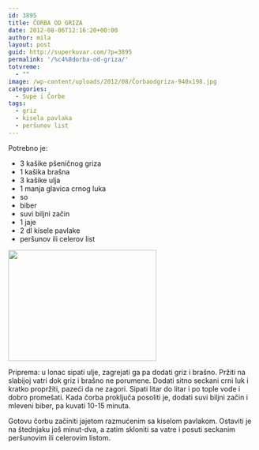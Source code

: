 ```yaml
---
id: 3895
title: ČORBA OD GRIZA
date: 2012-08-06T12:16:20+00:00
author: mila
layout: post
guid: http://superkuvar.com/?p=3895
permalink: '/%c4%8dorba-od-griza/'
totvreme:
  - ""
image: /wp-content/uploads/2012/08/Čorbaodgriza-940x198.jpg
categories:
  - Supe i Čorbe
tags:
  - griz
  - kisela pavlaka
  - peršunov list
---
```

Potrebno je:

  * 3 kašike pšeničnog griza
  * 1 kašika brašna
  * 3 kašike ulja
  * 1 manja glavica crnog luka
  * so
  * biber
  * suvi biljni začin
  * 1 jaje
  * 2 dl kisele pavlake
  * peršunov ili celerov list

<img class="alignnone size-medium wp-image-3896" title="Čorbaodgriza" src="/wp-content/uploads/2012/08/%C4%8Corbaodgriza-300x225.jpg" alt="" width="300" height="225" /> 

Priprema: u lonac sipati ulje, zagrejati ga pa dodati griz i brašno. Pržiti na slabijoj vatri dok griz i brašno ne porumene. Dodati sitno seckani crni luk i kratko propržiti, pazeći da ne zagori. Sipati litar do litar i po tople vode i dobro promešati. Kada čorba proključa posoliti je, dodati suvi biljni začin i mleveni biber, pa kuvati 10-15 minuta.

Gotovu čorbu začiniti jajetom razmućenim sa kiselom pavlakom. Ostaviti je na štednjaku još minut-dva, a zatim skloniti sa vatre i posuti seckanim peršunovim ili celerovim listom.